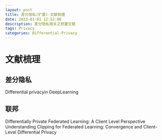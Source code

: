```yaml
---
layout: post
title: 差分隐私(扩展)-文献梳理
date: 2023-01-01 12:52:00
description: 差分隐私相关之昂要文献
tags: Privacy
categories: Differential-Privacy
---
```


# 文献梳理

## 差分隐私

Differential privacyin DeepLearning

## 联邦

Differentially Private Federated Learning: A Client Level Perspective
Understanding Clipping for Federated Learning: Convergence and Client-Level Differential Privacy
